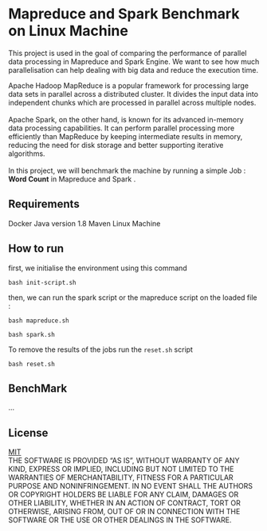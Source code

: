 # Mapreduce and Spark Benchmark on Linux Machine
This project is used in the goal of comparing the performance of parallel data processing in Mapreduce and Spark Engine. We want to see how much parallelisation can help dealing with big data and reduce the execution time. 

Apache Hadoop MapReduce is a popular framework for processing large data sets in parallel across a distributed cluster. It divides the input data into independent chunks which are processed in parallel across multiple nodes.
<br><br>
Apache Spark, on the other hand, is known for its advanced in-memory data processing capabilities. It can perform parallel processing more efficiently than MapReduce by keeping intermediate results in memory, reducing the need for disk storage and better supporting iterative algorithms.
<br><br>
In this project, we will benchmark the machine by running a simple Job : <b>Word Count</b> in Mapreduce and Spark .

## Requirements 
Docker 
Java version 1.8
Maven 
Linux Machine

## How to run 

first, we initialise the environment using this command
```
bash init-script.sh
```
then, we can run the spark script or the mapreduce script on the loaded file :
```
bash mapreduce.sh
```
```
bash spark.sh
```
To remove the results of the jobs run the `reset.sh` script
```
bash reset.sh
```
## BenchMark 
...
## License 
[MIT](https://opensource.org/license/mit)<br>
THE SOFTWARE IS PROVIDED “AS IS”, WITHOUT WARRANTY OF ANY KIND, EXPRESS OR IMPLIED, INCLUDING BUT NOT LIMITED TO THE WARRANTIES OF MERCHANTABILITY, FITNESS FOR A PARTICULAR PURPOSE AND NONINFRINGEMENT. IN NO EVENT SHALL THE AUTHORS OR COPYRIGHT HOLDERS BE LIABLE FOR ANY CLAIM, DAMAGES OR OTHER LIABILITY, WHETHER IN AN ACTION OF CONTRACT, TORT OR OTHERWISE, ARISING FROM, OUT OF OR IN CONNECTION WITH THE SOFTWARE OR THE USE OR OTHER DEALINGS IN THE SOFTWARE.

